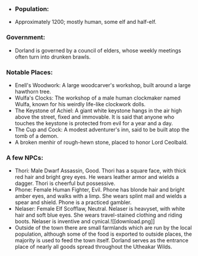 - ### Population:

- Approximately 1200; mostly human, some elf and half-elf.

### Government:

- Dorland is governed by a council of elders, whose weekly meetings often turn into drunken brawls.

### Notable Places:

- Enell's Woodwork: A large woodcarver's workshop, built around a large hawthorn tree.
- Wulfa's Clocks: The workshop of a male human clockmaker named Wulfa, known for his weirdly life-like clockwork dolls.
- The Keystone of Achiel: A giant white keystone hangs in the air high above the street, fixed and immovable. It is said that anyone who touches the keystone is protected from evil for a year and a day.
- The Cup and Cock: A modest adventurer's inn, said to be built atop the tomb of a demon.
- A broken menhir of rough-hewn stone, placed to honor Lord Ceolbald.

### A few NPCs:

- Thori: Male Dwarf Assassin, Good. Thori has a square face, with thick red hair and bright grey eyes. He wears leather armor and wields a dagger. Thori is cheerful but possessive.
- Phone: Female Human Fighter, Evil. Phone has blonde hair and bright amber eyes, and walks with a limp. She wears splint mail and wields a spear and shield. Phone is a practiced gambler.
- Nelaser: Female Elf Scofflaw, Neutral. Nelaser is heavyset, with white hair and soft blue eyes. She wears travel-stained clothing and riding boots. Nelaser is inventive and cynical.![[download.png]]
- Outside of the town there are small farmlands which are run by the local population, although some of the food is exported to outside places, the majority is used to feed the town itself. Dorland serves as the entrance place of nearly all goods spread throughout the Utheakar Wilds. 